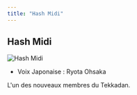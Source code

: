 ```yaml
---
title: "Hash Midi"
---
```


Hash Midi
---------


![Hash Midi](/images/stories/saga/g-tekketsu-s2/persos/hash-midi.png)
* Voix Japonaise : Ryota Ohsaka


L'un des nouveaux membres du Tekkadan. 



